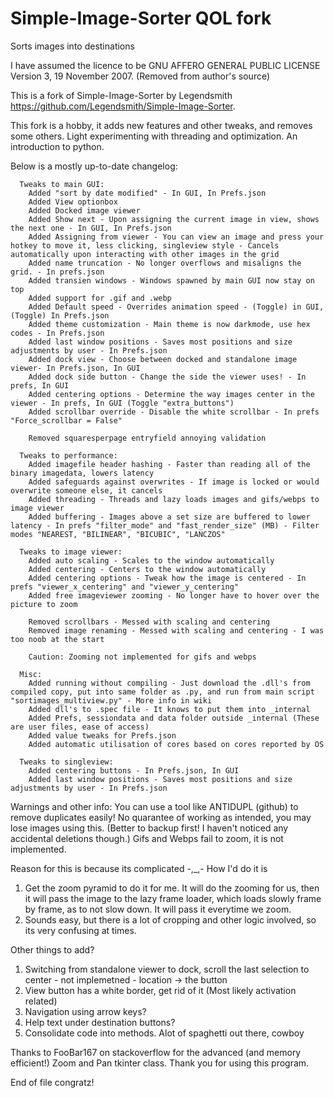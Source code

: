 # Simple-Image-Sorter QOL fork
Sorts images into destinations

I have assumed the licence to be GNU AFFERO GENERAL PUBLIC LICENSE Version 3, 19 November 2007. (Removed from author's source)

This is a fork of Simple-Image-Sorter by Legendsmith https://github.com/Legendsmith/Simple-Image-Sorter.

This fork is a hobby, it adds new features and other tweaks, and removes some others. Light experimenting with threading and optimization. An introduction to python.

Below is a mostly up-to-date changelog:

      Tweaks to main GUI:
        Added "sort by date modified" - In GUI, In Prefs.json
        Added View optionbox
        Added Docked image viewer
        Added Show next - Upon assigning the current image in view, shows the next one - In GUI, In Prefs.json
        Added Assigning from viewer - You can view an image and press your hotkey to move it, less clicking, singleview style - Cancels automatically upon interacting with other images in the grid
        Added name truncation - No longer overflows and misaligns the grid. - In prefs.json
        Added transien windows - Windows spawned by main GUI now stay on top
        Added support for .gif and .webp
        Added Default speed - Overrides animation speed - (Toggle) in GUI, (Toggle) In Prefs.json
        Added theme customization - Main theme is now darkmode, use hex codes - In Prefs.json
        Added last window positions - Saves most positions and size adjustments by user - In Prefs.json
        Added dock view - Choose between docked and standalone image viewer- In Prefs.json, In GUI
        Added dock side button - Change the side the viewer uses! - In prefs, In GUI
        Added centering options - Determine the way images center in the viewer - In prefs, In GUI (Toggle "extra_buttons")
        Added scrollbar override - Disable the white scrollbar - In prefs "Force_scrollbar = False"
        
        Removed squaresperpage entryfield annoying validation

      Tweaks to performance:
        Added imagefile header hashing - Faster than reading all of the binary imagedata, lowers latency
        Added safeguards against overwrites - If image is locked or would overwrite someone else, it cancels
        Added threading - Threads and lazy loads images and gifs/webps to image viewer
        Added buffering - Images above a set size are buffered to lower latency - In prefs "filter_mode" and "fast_render_size" (MB) - Filter modes "NEAREST, "BILINEAR", "BICUBIC", "LANCZOS"
        
      Tweaks to image viewer:
        Added auto scaling - Scales to the window automatically
        Added centering - Centers to the window automatically
        Added centering options - Tweak how the image is centered - In prefs "viewer_x_centering" and "viewer_y_centering"
        Added free imageviewer zooming - No longer have to hover over the picture to zoom
        
        Removed scrollbars - Messed with scaling and centering
        Removed image renaming - Messed with scaling and centering - I was too noob at the start
        
        Caution: Zooming not implemented for gifs and webps

      Misc:
        Added running without compiling - Just download the .dll's from compiled copy, put into same folder as .py, and run from main script "sortimages_multiview.py" - More info in wiki
        Added dll's to .spec file - It knows to put them into _internal
        Added Prefs, sessiondata and data folder outside _internal (These are user files, ease of access)
        Added value tweaks for Prefs.json
        Added automatic utilisation of cores based on cores reported by OS

      Tweaks to singleview:
        Added centering buttons - In Prefs.json, In GUI
        Added last window positions - Saves most positions and size adjustments by user - In Prefs.json

Warnings and other info:
  You can use a tool like ANTIDUPL (github) to remove duplicates easily!
  No quarantee of working as intended, you may lose images using this. (Better to backup first! I haven't noticed any accidental deletions though.)
  Gifs and Webps fail to zoom, it is not implemented.
    
  Reason for this is because its complicated -,_,- How I'd do it is
  1. Get the zoom pyramid to do it for me. It will do the zooming for us, then it will pass the image to the lazy frame loader, which loads slowly frame by frame, as to not slow down. It will pass it everytime we zoom.
  2. Sounds easy, but there is a lot of cropping and other logic involved, so its very confusing at times.

  Other things to add?
  1. Switching from standalone viewer to dock, scroll the last selection to center - not implemetned - location -> the button
  2. View button has a white border, get rid of it (Most likely activation related)
  3. Navigation using arrow keys?
  4. Help text under destination buttons?
  5. Consolidate code into methods. Alot of spaghetti out there, cowboy
  
Thanks to FooBar167 on stackoverflow for the advanced (and memory efficient!) Zoom and Pan tkinter class. Thank you for using this program.

End of file congratz!
